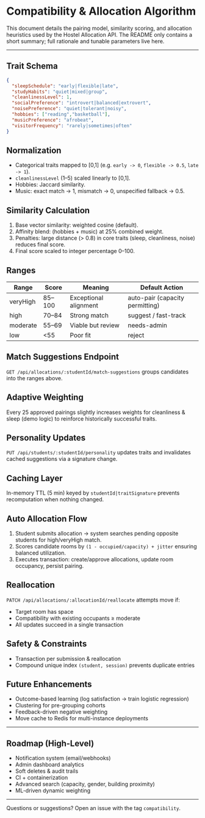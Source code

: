 # Compatibility & Allocation Algorithm

This document details the pairing model, similarity scoring, and allocation heuristics used by the Hostel Allocation API. The README only contains a short summary; full rationale and tunable parameters live here.

---

## Trait Schema

```json
{
  "sleepSchedule": "early|flexible|late",
  "studyHabits": "quiet|mixed|group",
  "cleanlinessLevel": 1,
  "socialPreference": "introvert|balanced|extrovert",
  "noisePreference": "quiet|tolerant|noisy",
  "hobbies": ["reading","basketball"],
  "musicPreference": "afrobeat",
  "visitorFrequency": "rarely|sometimes|often"
}
```

## Normalization

- Categorical traits mapped to [0,1] (e.g. `early -> 0`, `flexible -> 0.5`, `late -> 1`).
- `cleanlinessLevel` (1–5) scaled linearly to [0,1].
- Hobbies: Jaccard similarity.
- Music: exact match → 1, mismatch → 0, unspecified fallback → 0.5.

## Similarity Calculation

1. Base vector similarity: weighted cosine (default).
2. Affinity blend: (hobbies + music) at 25% combined weight.
3. Penalties: large distance (> 0.8) in core traits (sleep, cleanliness, noise) reduces final score.
4. Final score scaled to integer percentage 0–100.

## Ranges

| Range | Score | Meaning | Default Action |
|-------|-------|---------|----------------|
| veryHigh | 85–100 | Exceptional alignment | auto-pair (capacity permitting) |
| high | 70–84 | Strong match | suggest / fast-track |
| moderate | 55–69 | Viable but review | needs-admin |
| low | <55 | Poor fit | reject |

## Match Suggestions Endpoint

`GET /api/allocations/:studentId/match-suggestions` groups candidates into the ranges above.

## Adaptive Weighting

Every 25 approved pairings slightly increases weights for cleanliness & sleep (demo logic) to reinforce historically successful traits.

## Personality Updates

`PUT /api/students/:studentId/personality` updates traits and invalidates cached suggestions via a signature change.

## Caching Layer

In-memory TTL (5 min) keyed by `studentId|traitSignature` prevents recomputation when nothing changed.

## Auto Allocation Flow

1. Student submits allocation -> system searches pending opposite students for high/veryHigh match.
2. Scores candidate rooms by `(1 - occupied/capacity) + jitter` ensuring balanced utilization.
3. Executes transaction: create/approve allocations, update room occupancy, persist pairing.

## Reallocation

`PATCH /api/allocations/:allocationId/reallocate` attempts move if:

- Target room has space
- Compatibility with existing occupants ≥ moderate
- All updates succeed in a single transaction

## Safety & Constraints

- Transaction per submission & reallocation
- Compound unique index `(student, session)` prevents duplicate entries

## Future Enhancements

- Outcome-based learning (log satisfaction -> train logistic regression)
- Clustering for pre-grouping cohorts
- Feedback-driven negative weighting
- Move cache to Redis for multi-instance deployments

---

## Roadmap (High-Level)

- Notification system (email/webhooks)
- Admin dashboard analytics
- Soft deletes & audit trails
- CI + containerization
- Advanced search (capacity, gender, building proximity)
- ML-driven dynamic weighting

---
Questions or suggestions? Open an issue with the tag `compatibility`.
